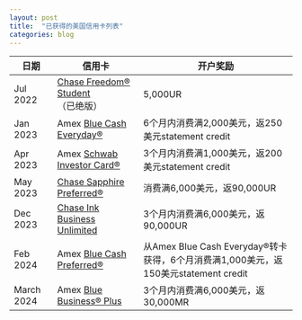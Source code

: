 ```yaml
---
layout: post
title:  "已获得的美国信用卡列表"
categories: blog
---
```


| 日期         | 信用卡                                                                  | 开户奖励                                                    |
|---------------|------------------------------------------------------------------------|--------------------------------------------------------------|
| Jul 2022     | [Chase Freedom® Student](https://creditcards.chase.com/cash-back-credit-cards/freedom/student)（已绝版）   | 5,000UR                                                    |
| Jan 2023     | Amex [Blue Cash Everyday®](https://www.americanexpress.com/us/credit-cards/card/blue-cash-everyday/)        | 6个月内消费满2,000美元，返250美元statement credit         |
| Apr 2023     | Amex [Schwab Investor Card®](https://www.schwab.com/credit-cards)      | 3个月内消费满1,000美元，返200美元statement credit          |
| May 2023     | [Chase Sapphire Preferred®](https://creditcards.chase.com/rewards-credit-cards/sapphire/preferred)         | 消费满6,000美元，返90,000UR                                  |
| Dec 2023     | [Chase Ink Business Unlimited](https://creditcards.chase.com/business-credit-cards/ink/unlimited)          | 3个月内消费满6,000美元，返90,000UR                            |
| Feb 2024     | Amex [Blue Cash Preferred®](https://www.americanexpress.com/us/credit-cards/card/blue-cash-preferred/)    | 从Amex Blue Cash Everyday®转卡获得，6个月消费满1,000美元，返150美元statement credit |
| March 2024   | Amex [Blue Business® Plus](https://www.americanexpress.com/us/credit-cards/business/business-credit-cards/american-express-blue-business-plus-credit-card-amex/)   | 3个月内消费满6,000美元，返30,000MR                        |
